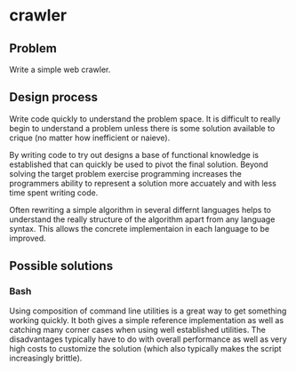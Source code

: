 # crawler
## Problem
Write a simple web crawler.

## Design process
Write code quickly to understand the problem space. It is difficult to really begin to understand a problem unless there is some solution available to crique (no matter how inefficient or naieve).

By writing code to try out designs a base of functional knowledge is established that can quickly be used to pivot the final solution. Beyond solving the target problem exercise programming increases the programmers ability to represent a solution more accuately and with less time spent writing code.

Often rewriting a simple algorithm in several differnt languages helps to understand the really structure of the algorithm apart from any language syntax. This allows the concrete implementaion in each language to be improved.

## Possible solutions
### Bash
Using composition of command line utilities is a great way to get something working quickly. It both gives a simple reference implementation as well as catching many corner cases when using well established utilities. The disadvantages typically have to do with overall performance as well as very high costs to customize the solution (which also typically makes the script increasingly brittle).